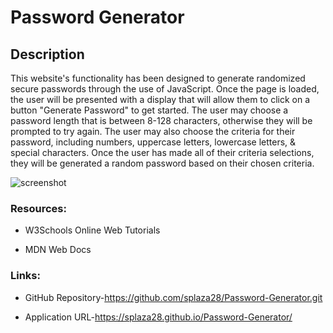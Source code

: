 
# **Password Generator**

## **Description**

This website's functionality has been designed to generate randomized secure passwords through the use of JavaScript. Once the page is loaded, the user will be presented with a display that will allow them to click on a button "Generate Password" to get started. The user may choose a password length that is between 8-128 characters, otherwise they will be prompted to try again. The user may also choose the criteria for their password, including numbers, uppercase letters, lowercase letters, & special characters. Once the user has made all of their criteria selections, they will be generated a random password based on their chosen criteria.


![screenshot](2021-09-10-22-13-29.png)

### **Resources**:
* W3Schools Online Web Tutorials

* MDN Web Docs

### **Links**:
* GitHub Repository-https://github.com/splaza28/Password-Generator.git

* Application URL-https://splaza28.github.io/Password-Generator/

